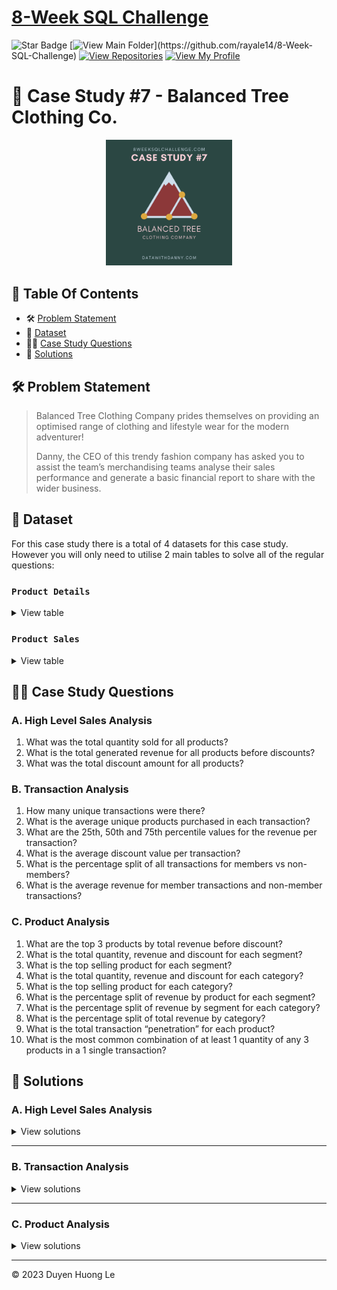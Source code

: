# [8-Week SQL Challenge](https://github.com/rayale14/8-Week-SQL-Challenge) 
![Star Badge](https://img.shields.io/static/v1?label=%F0%9F%8C%9F&message=If%20Useful&style=style=flat&color=BC4E99)
[![View Main Folder](https://img.shields.io/badge/View-Main_Folder-971901?)](https://github.com/rayale14/8-Week-SQL-Challenge)
[![View Repositories](https://img.shields.io/badge/View-My_Repositories-blue?logo=GitHub)](https://github.com/rayale14?tab=repositories)
[![View My Profile](https://img.shields.io/badge/View-My_Profile-green?logo=GitHub)](https://github.com/rayale14)



# 🌲 Case Study #7 - Balanced Tree Clothing Co.
<p align="center">
<img src="/IMG/org-7.png" width=40% height=40%>

## 📕 Table Of Contents
  - 🛠️ [Problem Statement](#problem-statement)
  - 📂 [Dataset](#dataset)
  - 🧙‍♂️ [Case Study Questions](#case-study-questions)
  -  🚀 [Solutions](#-solutions)

## 🛠️ Problem Statement

> Balanced Tree Clothing Company prides themselves on providing an optimised range of clothing and lifestyle wear for the modern adventurer!
> 
> Danny, the CEO of this trendy fashion company has asked you to assist the team’s merchandising teams analyse their sales performance and generate a basic financial report to share with the wider business.

## 📂 Dataset
For this case study there is a total of 4 datasets for this case study. However you will only need to utilise 2 main tables to solve all of the regular questions:

### **```Product Details```**

<details>
<summary>
View table
</summary>

`balanced_tree.product_details` includes all information about the entire range that Balanced Clothing sells in their store.

| "product_id" | "price" | "product_name"                     | "category_id" | "segment_id" | "style_id" | "category_name" | "segment_name" | "style_name"          |
|--------------|---------|------------------------------------|---------------|--------------|------------|-----------------|----------------|-----------------------|
| "c4a632"     | 13      | "Navy Oversized Jeans - Womens"    | 1             | 3            | 7          | "Womens"        | "Jeans"        | "Navy Oversized"      |
| "e83aa3"     | 32      | "Black Straight Jeans - Womens"    | 1             | 3            | 8          | "Womens"        | "Jeans"        | "Black Straight"      |
| "e31d39"     | 10      | "Cream Relaxed Jeans - Womens"     | 1             | 3            | 9          | "Womens"        | "Jeans"        | "Cream Relaxed"       |
| "d5e9a6"     | 23      | "Khaki Suit Jacket - Womens"       | 1             | 4            | 10         | "Womens"        | "Jacket"       | "Khaki Suit"          |
| "72f5d4"     | 19      | "Indigo Rain Jacket - Womens"      | 1             | 4            | 11         | "Womens"        | "Jacket"       | "Indigo Rain"         |
| "9ec847"     | 54      | "Grey Fashion Jacket - Womens"     | 1             | 4            | 12         | "Womens"        | "Jacket"       | "Grey Fashion"        |
| "5d267b"     | 40      | "White Tee Shirt - Mens"           | 2             | 5            | 13         | "Mens"          | "Shirt"        | "White Tee"           |
| "c8d436"     | 10      | "Teal Button Up Shirt - Mens"      | 2             | 5            | 14         | "Mens"          | "Shirt"        | "Teal Button Up"      |
| "2a2353"     | 57      | "Blue Polo Shirt - Mens"           | 2             | 5            | 15         | "Mens"          | "Shirt"        | "Blue Polo"           |
| "f084eb"     | 36      | "Navy Solid Socks - Mens"          | 2             | 6            | 16         | "Mens"          | "Socks"        | "Navy Solid"          |
| "b9a74d"     | 17      | "White Striped Socks - Mens"       | 2             | 6            | 17         | "Mens"          | "Socks"        | "White Striped"       |
| "2feb6b"     | 29      | "Pink Fluro Polkadot Socks - Mens" | 2             | 6            | 18         | "Mens"          | "Socks"        | "Pink Fluro Polkadot" |

</details>

### **```Product Sales```**

<details>
<summary>
View table
</summary>

`balanced_tree.sales` contains product level information for all the transactions made for Balanced Tree including quantity, price, percentage discount, member status, a transaction ID and also the transaction timestamp.

Below is the display of the first 10 rows in this dataset:


| "prod_id" | "qty" | "price" | "discount" | "member" | "txn_id" | "start_txn_time"           |
|-----------|-------|---------|------------|----------|----------|----------------------------|
| "c4a632"  | 4     | 13      | 17         | True     | "54f307" | "2021-02-13 01:59:43.296"  |
| "5d267b"  | 4     | 40      | 17         | True     | "54f307" | "2021-02-13 01:59:43.296"  |
| "b9a74d"  | 4     | 17      | 17         | True     | "54f307" | "2021-02-13 01:59:43.296"  |
| "2feb6b"  | 2     | 29      | 17         | True     | "54f307" | "2021-02-13 01:59:43.296"  |
| "c4a632"  | 5     | 13      | 21         | True     | "26cc98" | "2021-01-19 01:39:00.3456" |
| "e31d39"  | 2     | 10      | 21         | True     | "26cc98" | "2021-01-19 01:39:00.3456" |
| "72f5d4"  | 3     | 19      | 21         | True     | "26cc98" | "2021-01-19 01:39:00.3456" |
| "2a2353"  | 3     | 57      | 21         | True     | "26cc98" | "2021-01-19 01:39:00.3456" |
| "f084eb"  | 3     | 36      | 21         | True     | "26cc98" | "2021-01-19 01:39:00.3456" |
| "c4a632"  | 1     | 13      | 21         | False    | "ef648d" | "2021-01-27 02:18:17.1648" |

</details>


## 🧙‍♂️ Case Study Questions
<p align="center">


### **A. High Level Sales Analysis**

1. What was the total quantity sold for all products?
2. What is the total generated revenue for all products before discounts?
3. What was the total discount amount for all products?


### **B. Transaction Analysis**

1. How many unique transactions were there?
2. What is the average unique products purchased in each transaction?
3. What are the 25th, 50th and 75th percentile values for the revenue per transaction?
4. What is the average discount value per transaction?
5. What is the percentage split of all transactions for members vs non-members?
6. What is the average revenue for member transactions and non-member transactions?

### **C. Product Analysis**

1. What are the top 3 products by total revenue before discount?
2. What is the total quantity, revenue and discount for each segment?
3. What is the top selling product for each segment?
4. What is the total quantity, revenue and discount for each category?
5. What is the top selling product for each category?
6. What is the percentage split of revenue by product for each segment?
7. What is the percentage split of revenue by segment for each category?
8. What is the percentage split of total revenue by category?
9. What is the total transaction “penetration” for each product?
10. What is the most common combination of at least 1 quantity of any 3 products in a 1 single transaction?


## 🚀 Solutions
### **A. High Level Sales Analysis**

<details>
<summary>
View solutions
</summary>

**Q1. What was the total quantity sold for all products?**
```sql
```


```sql
```


**Q2. What is the total generated revenue for all products before discounts?**
```sql
```




```sql
```



**Q3. What was the total discount amount for all products?**
```sql
```

</details>

---

### **B. Transaction Analysis**

<details>
<summary>
View solutions
</summary>

**Q1. How many unique transactions were there?**

```sql
```





**Q2. What is the average unique products purchased in each transaction?**
```sql
```


**Q3. What are the 25th, 50th and 75th percentile values for the revenue per transaction?**
```sql
```

**Q4. What is the average discount value per transaction?**
```sql
```


**Q5. What is the percentage split of all transactions for members vs non-members?**
```sql
```




**Q6. What is the average revenue for member transactions and non-member transactions?**
```sql
```



</details>

---

### **C. Product Analysis**

<details>
<summary>
View solutions
</summary>

**Q1. What are the top 3 products by total revenue before discount?**
```sql
```




**Q2. What is the total quantity, revenue and discount for each segment?**
```sql
```


**Q3. What is the top selling product for each segment?**
```sql
```



**Q4. What is the total quantity, revenue and discount for each category?**
```sql
```



**Q5. What is the top selling product for each category?**
```sql
```



**Q6. What is the percentage split of revenue by product for each segment?**
```sql
```



**Q7. What is the percentage split of revenue by segment for each category?**
```sql
```


**Q8. What is the percentage split of total revenue by category?**
```sql
```



**Q9. What is the total transaction “penetration” for each product?**
```sql
```


**Q10.  What is the most common combination of at least 1 quantity of any 3 products in a 1 single transaction?**
```sql

```



</details>

---
<p>&copy; 2023 Duyen Huong Le</p>
